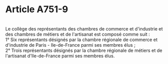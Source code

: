 # Article A751-9

<p><br/>Le collège des représentants des chambres de commerce et d'industrie et des chambres de métiers et de l'artisanat est composé comme suit :<br/> 1° Six représentants désignés par la chambre régionale de commerce et d'industrie de Paris - Ile-de-France parmi ses membres élus ;<br/> 2° Trois représentants désignés par la chambre régionale de métiers et de l'artisanat d'Ile-de-France parmi ses membres élus.</p>